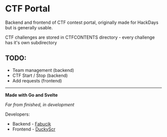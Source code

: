 # CTF Portal

Backend and frontend of CTF contest portal, originally made for HackDays but is generally usable.

CTF challenges are stored in CTFCONTENTS directory - every challenge has it's own subdirectory

## TODO:
- Team management (backend)
- CTF Start / Stop (backend)
- Add requests (frontend)

---

**Made with Go and Svelte**

*Far from finished, in development*

Developers:
- Backend - [Fabucik](https://github.com/Fabucik)
- Frontend - [DuckyScr](https://github.com/DuckyScr)
